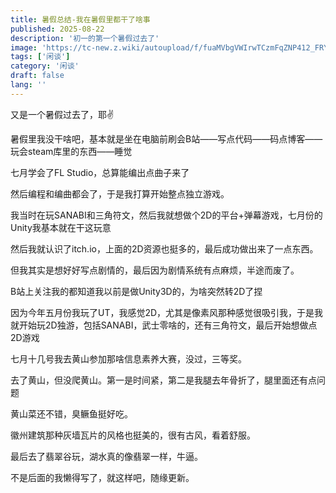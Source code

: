 ```yaml
---
title: 暑假总结-我在暑假里都干了啥事
published: 2025-08-22
description: '初一的第一个暑假过去了'
image: 'https://tc-new.z.wiki/autoupload/f/fuaMVbgVWIrwTCzmFqZNP412_FRYNb81z6UPhMWD8iI/20250822/TuXw/2560X1440/136058.jpg/webp'
tags: ['闲谈']
category: '闲谈'
draft: false 
lang: ''
---
```


又是一个暑假过去了，耶✌

暑假里我没干啥吧，基本就是坐在电脑前刷会B站——写点代码——码点博客——玩会steam库里的东西——睡觉

七月学会了FL Studio，总算能编出点曲子来了

然后编程和编曲都会了，于是我打算开始整点独立游戏。

我当时在玩SANABI和三角符文，然后我就想做个2D的平台+弹幕游戏，七月份的Unity我基本就在干这玩意

然后我就认识了itch.io，上面的2D资源也挺多的，最后成功做出来了一点东西。

但我其实是想好好写点剧情的，最后因为剧情系统有点麻烦，半途而废了。

B站上关注我的都知道我以前是做Unity3D的，为啥突然转2D了捏

因为今年五月份我玩了UT，我感觉2D，尤其是像素风那种感觉很吸引我，于是我就开始玩2D独游，包括SANABI，武士零啥的，还有三角符文，最后开始想做点2D游戏

七月十几号我去黄山参加那啥信息素养大赛，没过，三等奖。

去了黄山，但没爬黄山。第一是时间紧，第二是我腿去年骨折了，腿里面还有点问题

黄山菜还不错，臭鳜鱼挺好吃。

徽州建筑那种灰墙瓦片的风格也挺美的，很有古风，看着舒服。

最后去了翡翠谷玩，湖水真的像翡翠一样，牛逼。

不是后面的我懒得写了，就这样吧，随缘更新。
